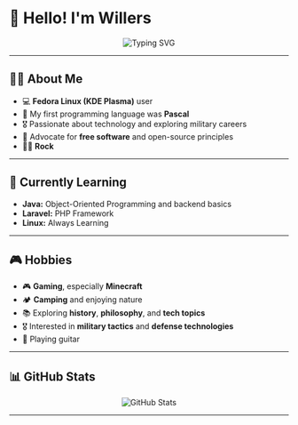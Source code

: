 # 👋 Hello! I'm **Willers**

<p align="center">
  <img src="https://readme-typing-svg.herokuapp.com?font=Fira+Code&pause=1000&center=true&vCenter=true&width=435&lines=%F0%9F%90%A7+Linux+User;%F0%9F%8C%8E+Free+Software+Defender;%F0%9F%A4%98%F0%9F%8F%BB+Rock" alt="Typing SVG" />
</p>

---

## 🧑‍💻 About Me

- 💻 **Fedora Linux (KDE Plasma)** user  
- 📜 My first programming language was **Pascal**  
- 🎖️ Passionate about technology and exploring military careers  
- 🐧 Advocate for **free software** and open-source principles  
- 🤘🏻 **Rock**

---

## 🚀 Currently Learning

- **Java:** Object-Oriented Programming and backend basics
- **Laravel:** PHP Framework
- **Linux:** Always Learning

---

## 🎮 Hobbies

- 🎮 **Gaming**, especially **Minecraft**  
- 🏕️ **Camping** and enjoying nature  
- 📚 Exploring **history**, **philosophy**, and **tech topics**  
- 🎖️ Interested in **military tactics** and **defense technologies**  
- 🎸 Playing guitar

---

## 📊 GitHub Stats

<p align="center">
  <img src="https://github-readme-stats.vercel.app/api?username=ArthurWillers&show_icons=true&theme=radical" alt="GitHub Stats">
</p>

---
